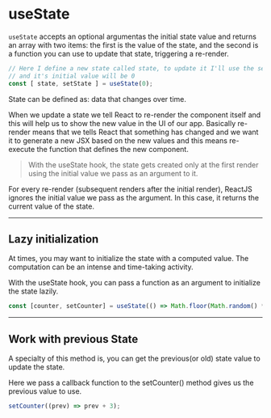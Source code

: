 
# useState

`useState` accepts an optional argumentas the initial state value and returns an array with two items: the first is the value of the state, and the second is a function you can use to update that state, triggering a re-render.

```js
// Here I define a new state called state, to update it I'll use the setState fn
// and it's initial value will be 0
const [ state, setState ] = useState(0);
```

State can be defined as: data that changes over time.

When we update a state we tell React to re-render the component itself and this will help us to show the new value in the UI of our app. Basically re-render means that we tells React that something has changed and we want it to generate a new JSX based on the new values and this means re-execute the function that defines the new component.

> With the useState hook, the state gets created only at the first render using the initial value we pass as an argument to it.

For every re-render (subsequent renders after the initial render), ReactJS ignores the initial value we pass as the argument. In this case, it returns the current value of the state.

---

## Lazy initialization

At times, you may want to initialize the state with a computed value. The computation can be an intense and time-taking activity.

With the useState hook, you can pass a function as an argument to initialize the state lazily.

```js
const [counter, setCounter] = useState(() => Math.floor(Math.random() * 16));
```

---

## Work with previous State

A specialty of this method is, you can get the previous(or old) state value to update the state.

Here we pass a callback function to the setCounter() method gives us the previous value to use.

```js
setCounter((prev) => prev + 3);
```
